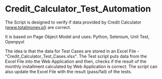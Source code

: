 # Credit_Calculator_Test_Automation
The Script is designed to verify if data provided by Credit Calculator (www.totalmoney.pl) are correct.

It is based on Page Object Model and uses: Python, Selenium, Unit Test, Openpyxl

The idea is that the data for Test Cases are stored in an Excel File - "Credit_Calculator_Test_Cases.xlsx".
The Test script puts data from the Excel File into the Web Application and then, checks if the result of the 
monthly installment calculated by Web Application is correct. 
The script can also update the Excel File with the result (pass/fail) of the tests.
